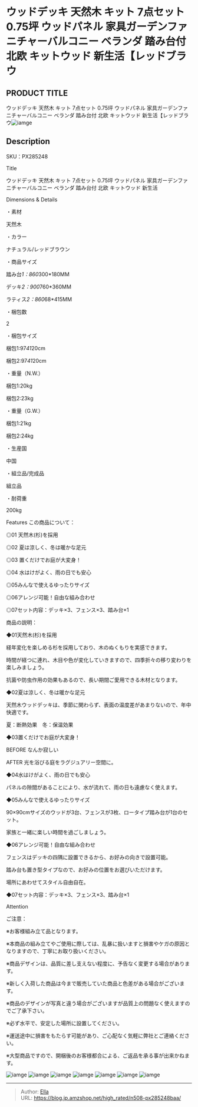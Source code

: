 # ウッドデッキ 天然木 キット 7点セット 0.75坪 ウッドパネル 家具ガーデンファニチャーバルコニー ベランダ 踏み台付 北欧 キットウッド 新生活【レッドブラウ


## PRODUCT TITLE 

ウッドデッキ 天然木 キット 7点セット 0.75坪 ウッドパネル 家具ガーデンファニチャーバルコニー ベランダ 踏み台付 北欧 キットウッド 新生活【レッドブラウ![iamge](https://b2bfiles1.gigab2b.cn/image/wkseller/304/20220404_fc773c65ff03320e3c8e03704bc60629.jpg)

## Description

SKU：PX285248

Title

ウッドデッキ 天然木 キット 7点セット 0.75坪 ウッドパネル 家具ガーデンファニチャーバルコニー ベランダ 踏み台付 北欧 キットウッド 新生活

Dimensions &amp; Details



・素材

天然木

・カラー

ナチュラル/レッドブラウン

・商品サイズ

踏み台*1：860*300*180MM

デッキ*2：900*760*360MM

ラティス*2：860*68*415MM

・梱包数

2

・梱包サイズ

梱包1:97*41*20cm

梱包2:97*41*20cm

・重量（N.W.）

梱包1:20kg

梱包2:23kg

・重量（G.W.）

梱包1:21kg

梱包2:24kg

・生産国

中国

・組立品/完成品

組立品

・耐荷重

200kg



Features
この商品について：

◎01 天然木(杉)を採用

◎02 夏は涼しく、冬は暖かな足元

◎03 置くだけでお庭が大変身！

◎04 水はけがよく、雨の日でも安心

◎05みんなで使えるゆったりサイズ

◎06アレンジ可能！自由な組み合わせ

◎07セット内容：デッキ×3、フェンス×3、踏み台×1



商品の説明：

◆01天然木(杉)を採用

経年変化を楽しめる杉を採用しており、木のぬくもりを実感できます。

時間が経つに連れ、木目や色が変化していきますので、四季折々の移り変わりを楽しみましょう。

抗菌や防虫作用の効果もあるので、長い期間ご愛用できる木材となります。



◆02夏は涼しく、冬は暖かな足元

天然木ウッドデッキは、季節に関わらず、表面の温度差があまりないので、年中快適です。

夏：断熱効果　冬：保温効果



◆03置くだけでお庭が大変身！

BEFORE なんか寂しい

AFTER 光を浴びる庭をラグジュアリー空間に。



◆04水はけがよく、雨の日でも安心

パネルの隙間があることにより、水が流れて、雨の日も遠慮なく使えます。



◆05みんなで使えるゆったりサイズ

90×90cmサイズのウッドが3台、フェンスが3枚、ロータイプ踏み台が1台のセット。

家族と一緒に楽しい時間を過ごしましょう。



◆06アレンジ可能！自由な組み合わせ

フェンスはデッキの四隅に設置できるから、お好みの向きで設置可能。

踏み台も置き型タイプなので、お好みの位置をお選びいただけます。

場所にあわせてスタイル自由自在。



◆07セット内容：デッキ×3、フェンス×3、踏み台×1







Attention



ご注意：

※お客様組み立て品となります。

※本商品の組み立てやご使用に際しては、乱暴に扱いますと損害やケガの原因となりますので、丁寧にお取り扱いください。

※商品デザインは、品質に差し支えない程度に、予告なく変更する場合があります。

※新しく入荷した商品は今まで販売していた商品と色差がある場合がございます。

※商品のデザインが写真と違う場合がございますが品質上の問題なく使えますのでご了承下さい。

※必ず水平で、安定した場所に設置してください。

※運送途中に損害をもたらす可能があり、ご心配なく気軽に弊社とご連絡ください。

※大型商品ですので、開梱後のお客様都合による、ご返品を承る事が出来かねます。









![iamge](https://b2bfiles1.gigab2b.cn/image/wkseller/304/20220404_93a1faded59fa9cd3077d376eb2434fe.jpg)
![iamge](https://b2bfiles1.gigab2b.cn/image/wkseller/304/20220406_a4d9de20a18be30cb11eb50d761d3af0.jpg)
![iamge](https://b2bfiles1.gigab2b.cn/image/wkseller/304/20220404_b67dc73eae92fcd633eef182315ccc92.jpg)
![iamge](https://b2bfiles1.gigab2b.cn/image/wkseller/304/20220404_e4467e9c3d9d8b4a55adbb3f1df4f268.jpg)
![iamge](https://b2bfiles1.gigab2b.cn/image/wkseller/304/20220404_2aaaea7a0ad5273813a4801db6463ac9.jpg)
![iamge](https://b2bfiles1.gigab2b.cn/image/wkseller/304/20220404_cd4a76cae55e372cc36ae79dbcb45958.jpg)
![iamge](https://b2bfiles1.gigab2b.cn/image/wkseller/304/20220404_5492a74310d0bb1603d5a138ed45bd5a.jpg)


---

> Author: [Ella](https://blog.jp.amzshop.net/)  
> URL: https://blog.jp.amzshop.net/high_rated/n508-px285248baa/  

